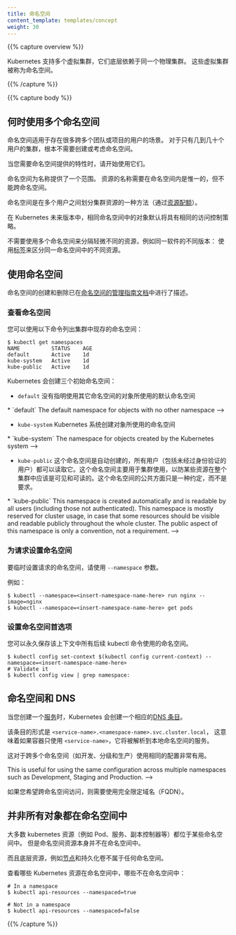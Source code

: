 ```yaml
---
title: 命名空间
content_template: templates/concept
weight: 30
---
```

<!--
---
reviewers:
- derekwaynecarr
- mikedanese
- thockin
title: Namespaces
content_template: templates/concept
weight: 30
---
-->

{{% capture overview %}}

Kubernetes 支持多个虚拟集群，它们底层依赖于同一个物理集群。
这些虚拟集群被称为命名空间。
<!--
Kubernetes supports multiple virtual clusters backed by the same physical cluster.
These virtual clusters are called namespaces.
-->

{{% /capture %}}

{{% capture body %}}

## 何时使用多个命名空间
<!--
## When to Use Multiple Namespaces
-->

命名空间适用于存在很多跨多个团队或项目的用户的场景。
对于只有几到几十个用户的集群，根本不需要创建或考虑命名空间。
<!--
Namespaces are intended for use in environments with many users spread across multiple
teams, or projects. For clusters with a few to tens of users, 
you should not need to create or think about namespaces at all.  
-->

当您需要命名空间提供的特性时，请开始使用它们。
<!--
Start using namespaces when you need the features they provide.
-->

命名空间为名称提供了一个范围。
资源的名称需要在命名空间内是惟一的，但不能跨命名空间。
<!--
Namespaces provide a scope for names.  
Names of resources need to be unique within a namespace, but not across namespaces.
-->

命名空间是在多个用户之间划分集群资源的一种方法（通过[资源配额](/zh/docs/concepts/policy/resource-quotas/)）。
<!--
Namespaces are a way to divide cluster resources between multiple users (via [resource quota](/docs/concepts/policy/resource-quotas/)).
-->

在 Kubernetes 未来版本中，相同命名空间中的对象默认将具有相同的访问控制策略。
<!--
In future versions of Kubernetes, objects in the same namespace will have the same
access control policies by default.
-->

不需要使用多个命名空间来分隔轻微不同的资源，例如同一软件的不同版本：
使用[标签](/docs/user-guide/labels)来区分同一命名空间中的不同资源。
<!--
It is not necessary to use multiple namespaces just to separate slightly different
resources, such as different versions of the same software: use [labels](/docs/user-guide/labels) to distinguish
resources within the same namespace.
-->

## 使用命名空间
<!--
## Working with Namespaces
-->

命名空间的创建和删除已在[命名空间的管理指南文档](/docs/admin/namespaces)中进行了描述。
<!--
Creation and deletion of namespaces are described in the [Admin Guide documentation
for namespaces](/docs/admin/namespaces).
-->

### 查看命名空间
<!--
### Viewing namespaces
-->

您可以使用以下命令列出集群中现存的命名空间：
<!--
You can list the current namespaces in a cluster using:
-->

```shell
$ kubectl get namespaces
NAME          STATUS    AGE
default       Active    1d
kube-system   Active    1d
kube-public   Active    1d
```

Kubernetes 会创建三个初始命名空间：
<!--
Kubernetes starts with three initial namespaces:
-->
   
   * `default` 没有指明使用其它命名空间的对象所使用的默认命名空间
   <!-->
   * `default` The default namespace for objects with no other namespace
   -->
   * `kube-system` Kubernetes 系统创建对象所使用的命名空间
   <!-->
   * `kube-system` The namespace for objects created by the Kubernetes system
   -->
   * `kube-public` 这个命名空间是自动创建的，所有用户（包括未经过身份验证的用户）都可以读取它。这个命名空间主要用于集群使用，以防某些资源在整个集群中应该是可见和可读的。这个命名空间的公共方面只是一种约定，而不是要求。
   <!-->
   * `kube-public` This namespace is created automatically and is readable by all users (including those not authenticated). This namespace is mostly reserved for cluster usage, in case that some resources should be visible and readable publicly throughout the whole cluster. The public aspect of this namespace is only a convention, not a requirement.
   -->

### 为请求设置命名空间
<!--
### Setting the namespace for a request
-->

要临时设置请求的命名空间，请使用 `--namespace` 参数。
<!--
To temporarily set the namespace for a request, use the `--namespace` flag.
-->

例如：
<!--
For example:
-->

```shell
$ kubectl --namespace=<insert-namespace-name-here> run nginx --image=nginx
$ kubectl --namespace=<insert-namespace-name-here> get pods
```

### 设置命名空间首选项
<!--
### Setting the namespace preference
-->

您可以永久保存该上下文中所有后续 kubectl 命令使用的命名空间。
<!--
You can permanently save the namespace for all subsequent kubectl commands in that
context.
-->

```shell
$ kubectl config set-context $(kubectl config current-context) --namespace=<insert-namespace-name-here>
# Validate it
$ kubectl config view | grep namespace:
```

## 命名空间和 DNS
<!--
## Namespaces and DNS
-->

当您创建一个[服务](/docs/user-guide/services)时，Kubernetes 会创建一个相应的[DNS 条目](/zh/docs/concepts/services-networking/dns-pod-service/)。
<!--
When you create a [Service](/docs/user-guide/services), it creates a corresponding [DNS entry](/docs/concepts/services-networking/dns-pod-service/).
-->

该条目的形式是 `<service-name>.<namespace-name>.svc.cluster.local`，
这意味着如果容器只使用 `<service-name>`，它将被解析到本地命名空间的服务。
<!--
This entry is of the form `<service-name>.<namespace-name>.svc.cluster.local`, which means
that if a container just uses `<service-name>`, it will resolve to the service which
is local to a namespace.
-->

这对于跨多个命名空间（如开发、分级和生产）使用相同的配置非常有用。
<!-->
This is useful for using the same configuration across
multiple namespaces such as Development, Staging and Production.
-->
如果您希望跨命名空间访问，则需要使用完全限定域名（FQDN）。
<!--
If you want to reach across namespaces, 
you need to use the fully qualified domain name (FQDN).
-->

## 并非所有对象都在命名空间中
<!--
## Not All Objects are in a Namespace
-->

大多数 kubernetes 资源（例如 Pod、服务、副本控制器等）都位于某些命名空间中。
但是命名空间资源本身并不在命名空间中。
<!--
Most Kubernetes resources (e.g. pods, services, replication controllers, and others) are
in some namespaces.  However namespace resources are not themselves in a namespace.
-->

而且底层资源，例如[节点](/docs/admin/node)和持久化卷不属于任何命名空间。
<!--
And low-level resources, such as [nodes](/docs/admin/node) and
persistentVolumes, are not in any namespace.
-->

查看哪些 Kubernetes 资源在命名空间中，哪些不在命名空间中：
<!--
To see which Kubernetes resources are and aren't in a namespace:
-->

```shell
# In a namespace
$ kubectl api-resources --namespaced=true

# Not in a namespace
$ kubectl api-resources --namespaced=false
```

{{% /capture %}}
